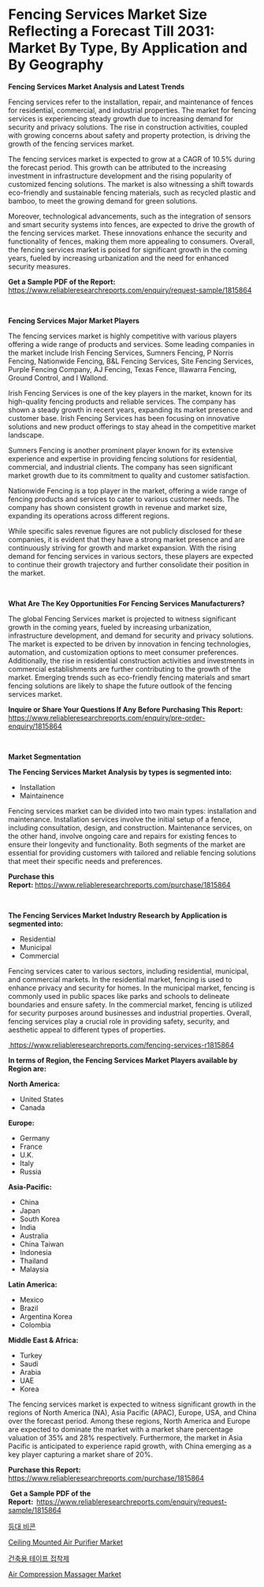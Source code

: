 <p><h1>Fencing Services Market Size Reflecting a Forecast Till 2031: Market By Type, By Application and By Geography</h1></p><p><strong>Fencing Services Market Analysis and Latest Trends</strong></p>
<p><p>Fencing services refer to the installation, repair, and maintenance of fences for residential, commercial, and industrial properties. The market for fencing services is experiencing steady growth due to increasing demand for security and privacy solutions. The rise in construction activities, coupled with growing concerns about safety and property protection, is driving the growth of the fencing services market.</p><p>The fencing services market is expected to grow at a CAGR of 10.5% during the forecast period. This growth can be attributed to the increasing investment in infrastructure development and the rising popularity of customized fencing solutions. The market is also witnessing a shift towards eco-friendly and sustainable fencing materials, such as recycled plastic and bamboo, to meet the growing demand for green solutions.</p><p>Moreover, technological advancements, such as the integration of sensors and smart security systems into fences, are expected to drive the growth of the fencing services market. These innovations enhance the security and functionality of fences, making them more appealing to consumers. Overall, the fencing services market is poised for significant growth in the coming years, fueled by increasing urbanization and the need for enhanced security measures.</p></p>
<p><strong>Get a Sample PDF of the Report:&nbsp;</strong> <a href="https://www.reliableresearchreports.com/enquiry/request-sample/1815864">https://www.reliableresearchreports.com/enquiry/request-sample/1815864</a></p>
<p>&nbsp;</p>
<p><strong>Fencing Services Major Market Players</strong></p>
<p><p>The fencing services market is highly competitive with various players offering a wide range of products and services. Some leading companies in the market include Irish Fencing Services, Sumners Fencing, P Norris Fencing, Nationwide Fencing, B&L Fencing Services, Site Fencing Services, Purple Fencing Company, AJ Fencing, Texas Fence, Illawarra Fencing, Ground Control, and I Wallond.</p><p>Irish Fencing Services is one of the key players in the market, known for its high-quality fencing products and reliable services. The company has shown a steady growth in recent years, expanding its market presence and customer base. Irish Fencing Services has been focusing on innovative solutions and new product offerings to stay ahead in the competitive market landscape.</p><p>Sumners Fencing is another prominent player known for its extensive experience and expertise in providing fencing solutions for residential, commercial, and industrial clients. The company has seen significant market growth due to its commitment to quality and customer satisfaction.</p><p>Nationwide Fencing is a top player in the market, offering a wide range of fencing products and services to cater to various customer needs. The company has shown consistent growth in revenue and market size, expanding its operations across different regions.</p><p>While specific sales revenue figures are not publicly disclosed for these companies, it is evident that they have a strong market presence and are continuously striving for growth and market expansion. With the rising demand for fencing services in various sectors, these players are expected to continue their growth trajectory and further consolidate their position in the market.</p></p>
<p>&nbsp;</p>
<p><strong>What Are The Key Opportunities For Fencing Services Manufacturers?</strong></p>
<p><p>The global Fencing Services market is projected to witness significant growth in the coming years, fueled by increasing urbanization, infrastructure development, and demand for security and privacy solutions. The market is expected to be driven by innovation in fencing technologies, automation, and customization options to meet consumer preferences. Additionally, the rise in residential construction activities and investments in commercial establishments are further contributing to the growth of the market. Emerging trends such as eco-friendly fencing materials and smart fencing solutions are likely to shape the future outlook of the fencing services market.</p></p>
<p><strong>Inquire or Share Your Questions If Any Before Purchasing This Report:</strong> <a href="https://www.reliableresearchreports.com/enquiry/pre-order-enquiry/1815864">https://www.reliableresearchreports.com/enquiry/pre-order-enquiry/1815864</a></p>
<p>&nbsp;</p>
<p><strong>Market Segmentation</strong></p>
<p><strong>The Fencing Services Market Analysis by types is segmented into:</strong></p>
<p><ul><li>Installation</li><li>Maintainence</li></ul></p>
<p><p>Fencing services market can be divided into two main types: installation and maintenance. Installation services involve the initial setup of a fence, including consultation, design, and construction. Maintenance services, on the other hand, involve ongoing care and repairs for existing fences to ensure their longevity and functionality. Both segments of the market are essential for providing customers with tailored and reliable fencing solutions that meet their specific needs and preferences.</p></p>
<p><strong>Purchase this Report:&nbsp;</strong><a href="https://www.reliableresearchreports.com/purchase/1815864">https://www.reliableresearchreports.com/purchase/1815864</a></p>
<p>&nbsp;</p>
<p><strong>The Fencing Services Market Industry Research by Application is segmented into:</strong></p>
<p><ul><li>Residential</li><li>Municipal</li><li>Commercial</li></ul></p>
<p><p>Fencing services cater to various sectors, including residential, municipal, and commercial markets. In the residential market, fencing is used to enhance privacy and security for homes. In the municipal market, fencing is commonly used in public spaces like parks and schools to delineate boundaries and ensure safety. In the commercial market, fencing is utilized for security purposes around businesses and industrial properties. Overall, fencing services play a crucial role in providing safety, security, and aesthetic appeal to different types of properties.</p></p>
<p><a href="https://www.reliableresearchreports.com/fencing-services-r1815864">&nbsp;https://www.reliableresearchreports.com/fencing-services-r1815864</a></p>
<p><strong>In terms of Region, the Fencing Services Market Players available by Region are:</strong></p>
<p>
    <p> <strong> North America: </strong>
        <ul>
            <li>United States</li>
            <li>Canada</li>
        </ul>
        </p> 
    <p> <strong> Europe: </strong>
        <ul>
            <li>Germany</li>
            <li>France</li>
            <li>U.K.</li>
            <li>Italy</li>
            <li>Russia</li>
        </ul>
        </p> 
    <p> <strong> Asia-Pacific: </strong>
        <ul>
            <li>China</li>
            <li>Japan</li>
            <li>South Korea</li>
            <li>India</li>
            <li>Australia</li>
            <li>China Taiwan</li>
            <li>Indonesia</li>
            <li>Thailand</li>
            <li>Malaysia</li>
        </ul>
        </p> 
    <p> <strong> Latin America: </strong>
        <ul>
            <li>Mexico</li>
            <li>Brazil</li>
            <li>Argentina Korea</li>
            <li>Colombia</li>
        </ul>
        </p> 
    <p> <strong> Middle East & Africa: </strong>
        <ul>
            <li>Turkey</li>
            <li>Saudi</li>
            <li>Arabia</li>
            <li>UAE</li>
            <li>Korea</li>
        </ul>
    </p>
    </p>
<p><p>The fencing services market is expected to witness significant growth in the regions of North America (NA), Asia Pacific (APAC), Europe, USA, and China over the forecast period. Among these regions, North America and Europe are expected to dominate the market with a market share percentage valuation of 35% and 28% respectively. Furthermore, the market in Asia Pacific is anticipated to experience rapid growth, with China emerging as a key player capturing a market share of 20%.</p></p>
<p><strong>Purchase this Report: </strong><a href="https://www.reliableresearchreports.com/purchase/1815864">https://www.reliableresearchreports.com/purchase/1815864</a></p>
<p>&nbsp;<strong>Get a Sample PDF of the Report:&nbsp;&nbsp;</strong><a href="https://www.reliableresearchreports.com/enquiry/request-sample/1815864">https://www.reliableresearchreports.com/enquiry/request-sample/1815864</a></p>
<p><strong></strong></p>
<p><p><a href="https://medium.com/@anvil67678789/%EB%93%B1%EB%8C%80-%EB%B9%84%EC%BD%98-%EC%8B%9C%EC%9E%A5-%EC%A0%90%EC%9C%A0%EC%9C%A8-%EB%B3%80%ED%99%94-%EB%B0%8F-%EC%8B%9C%EC%9E%A5-%EC%84%B1%EC%9E%A5-%EC%A0%84%EB%A7%9D-2024-2031-7ad7bbcb4eee">등대 비콘</a></p><p><a href="https://www.linkedin.com/pulse/ceiling-mounted-air-purifier-market-exploring-share-trends-cneqf?trackingId=oTpFTmEImVL9pgTbfM1M3g%3D%3D">Ceiling Mounted Air Purifier Market</a></p><p><a href="https://medium.com/@emmareed1901/%EA%B1%B4%EC%84%A4%EC%9A%A9-%ED%85%8C%EC%9D%B4%ED%94%84-%EC%A0%91%EC%B0%A9%EC%A0%9C-%EC%8B%9C%EC%9E%A5-%EA%B7%9C%EB%AA%A8-cagr-%ED%8A%B8%EB%A0%8C%EB%93%9C-2024-2030-a93fc311fa22">건축용 테이프 접착제</a></p><p><a href="https://www.linkedin.com/pulse/air-compression-massager-market-insight-trends-growth-forecasted-2i1ge?trackingId=mtsDnvMlovsNN1Ggiz5QXw%3D%3D">Air Compression Massager Market</a></p></p>